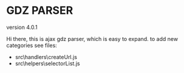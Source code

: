 # GDZ PARSER
version 4.0.1

Hi there, this is ajax gdz parser, which is easy to expand.
to add new categories see files:
- src\handlers\createUrl.js
- src\helpers\selectorList.js

